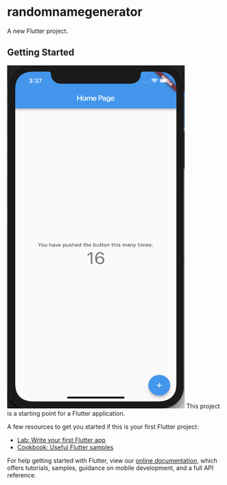 # randomnamegenerator

A new Flutter project.

## Getting Started
<img src="https://raw.githubusercontent.com/ng-model/flutter.io/master/Screen%20Shot%202019-03-02%20at%203.37.02%20PM.png" height="800" width="414" alt="app design">
This project is a starting point for a Flutter application.

A few resources to get you started if this is your first Flutter project:

- [Lab: Write your first Flutter app](https://flutter.io/docs/get-started/codelab)
- [Cookbook: Useful Flutter samples](https://flutter.io/docs/cookbook)

For help getting started with Flutter, view our 
[online documentation](https://flutter.io/docs), which offers tutorials, 
samples, guidance on mobile development, and a full API reference.

